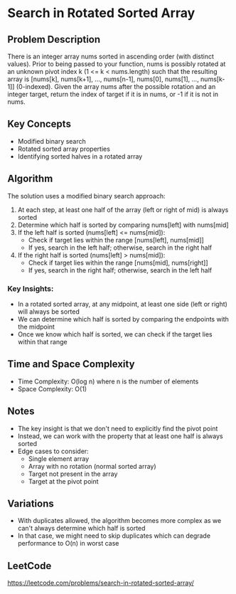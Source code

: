 # Search in Rotated Sorted Array

## Problem Description
There is an integer array nums sorted in ascending order (with distinct values). Prior to being passed to your function, nums is possibly rotated at an unknown pivot index k (1 <= k < nums.length) such that the resulting array is [nums[k], nums[k+1], ..., nums[n-1], nums[0], nums[1], ..., nums[k-1]] (0-indexed). Given the array nums after the possible rotation and an integer target, return the index of target if it is in nums, or -1 if it is not in nums.

## Key Concepts
- Modified binary search
- Rotated sorted array properties
- Identifying sorted halves in a rotated array

## Algorithm
The solution uses a modified binary search approach:

1. At each step, at least one half of the array (left or right of mid) is always sorted
2. Determine which half is sorted by comparing nums[left] with nums[mid]
3. If the left half is sorted (nums[left] <= nums[mid]):
   - Check if target lies within the range [nums[left], nums[mid]]
   - If yes, search in the left half; otherwise, search in the right half
4. If the right half is sorted (nums[left] > nums[mid]):
   - Check if target lies within the range [nums[mid], nums[right]]
   - If yes, search in the right half; otherwise, search in the left half

### Key Insights:
- In a rotated sorted array, at any midpoint, at least one side (left or right) will always be sorted
- We can determine which half is sorted by comparing the endpoints with the midpoint
- Once we know which half is sorted, we can check if the target lies within that range

## Time and Space Complexity
- Time Complexity: O(log n) where n is the number of elements
- Space Complexity: O(1)

## Notes
- The key insight is that we don't need to explicitly find the pivot point
- Instead, we can work with the property that at least one half is always sorted
- Edge cases to consider:
  - Single element array
  - Array with no rotation (normal sorted array)
  - Target not present in the array
  - Target at the pivot point

## Variations
- With duplicates allowed, the algorithm becomes more complex as we can't always determine which half is sorted
- In that case, we might need to skip duplicates which can degrade performance to O(n) in worst case

## LeetCode
https://leetcode.com/problems/search-in-rotated-sorted-array/